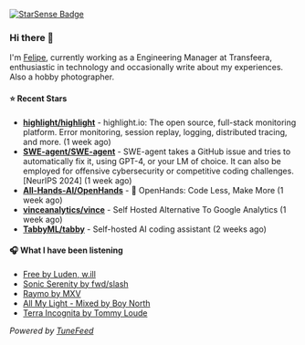 <a href="https://starsense.app/developer-types" target="_blank"><img src="https://starsense.app/api/badge/?user=valtlfelipe" alt="StarSense Badge"></a>

### Hi there 👋

I'm [Felipe](https://felipevm.com), currently working as a Engineering Manager at Transfeera, enthusiastic in technology and occasionally write about my experiences. Also a hobby photographer.

#### ⭐ Recent Stars
- **[highlight/highlight](https://github.com/highlight/highlight)** - highlight.io: The open source, full-stack monitoring platform. Error monitoring, session replay, logging, distributed tracing, and more. (1 week ago)
- **[SWE-agent/SWE-agent](https://github.com/SWE-agent/SWE-agent)** - SWE-agent takes a GitHub issue and tries to automatically fix it, using GPT-4, or your LM of choice. It can also be employed for offensive cybersecurity or competitive coding challenges. [NeurIPS 2024]  (1 week ago)
- **[All-Hands-AI/OpenHands](https://github.com/All-Hands-AI/OpenHands)** - 🙌 OpenHands: Code Less, Make More (1 week ago)
- **[vinceanalytics/vince](https://github.com/vinceanalytics/vince)** - Self Hosted Alternative To Google Analytics (1 week ago)
- **[TabbyML/tabby](https://github.com/TabbyML/tabby)** - Self-hosted AI coding assistant (2 weeks ago)

#### 🎧 What I have been listening
- [Free by Luden, w.ill](https://open.spotify.com/track/2FsaKOAjfqla5vYFfIykAv)
- [Sonic Serenity by fwd/slash](https://open.spotify.com/track/1QSATY0asrdgRYwiAFUKDX)
- [Raymo by MXV](https://open.spotify.com/track/7zpxgaoaixzogb59CJy3EV)
- [All My Light - Mixed by Boy North](https://open.spotify.com/track/4CTQzXaQZpeVVMXKjc782s)
- [Terra Incognita by Tommy Loude](https://open.spotify.com/track/4yw3KfMyoQwlCr6ZEKT65p)

_Powered by [TuneFeed](https://tunefeed.app?ref=github.com)_


